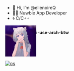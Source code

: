 - 👋 Hi, I’m @ellenoireQ
- 🧑‍💻 Nuwbie App Developer
- 🌀 C/C++

<div style="display: flex;">
    <img width="100"  height="100" src="./profile.jpg" />
    <p><strong>i-use-arch-btw</strong></p>
</div>

[![os](https://skillicons.dev/icons?i=linux,arch,windows&theme=dark)](https://skillicons.dev)


<!---
ellenoireQ/ellenoireQ is a ✨ special ✨ repository because its `README.md` (this file) appears on your GitHub profile.
You can click the Preview link to take a look at your changes.
--->
